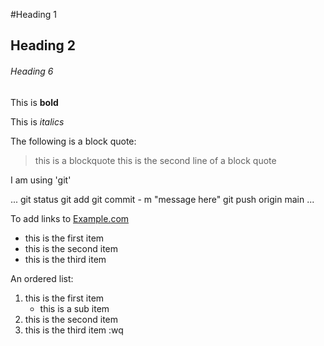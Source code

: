 #Heading 1

## Heading 2

###### Heading 6

This is **bold**

This is *italics*

The following is a block quote:

>this is a blockquote
>this is the second line of a block quote

I am using 'git'


...
git status
git add
git commit - m "message here"
git push origin main
...

To add links to [Example.com](https://www.example.com)

* this is the first item
* this is the second item
* this is the third item

An ordered list:
1. this is the first item
	- this is a sub item
2. this is the second item
3. this is the third item
:wq


